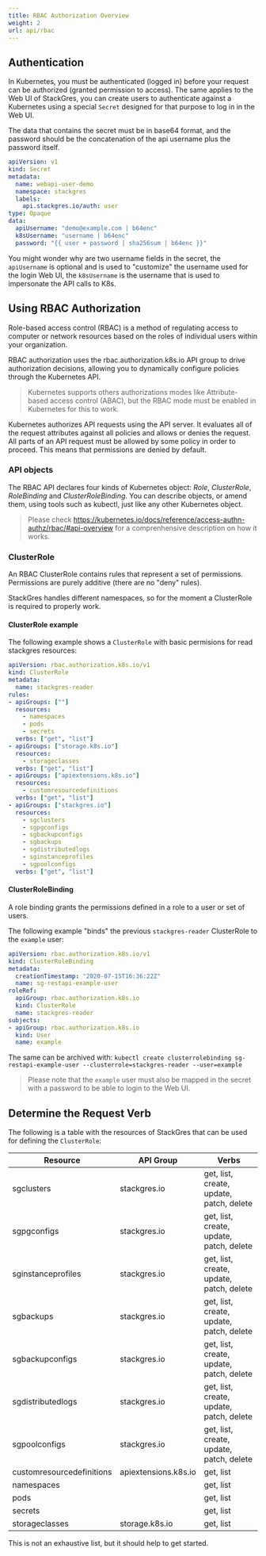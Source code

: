 ```yaml
---
title: RBAC Authorization Overview
weight: 2
url: api/rbac
---
```


## Authentication

In Kubernetes, you must be authenticated (logged in) before your request can be authorized (granted permission to
access). The same applies to the Web UI of StackGres, you can create users to authenticate against a Kubernetes using a
special `Secret` designed for that purpose to log in in the Web UI.

The data that contains the secret must be in base64 format, and the password should be the concatenation of the api
username plus the password itself.

```yaml
apiVersion: v1
kind: Secret
metadata:
  name: webapi-user-demo
  namespace: stackgres
  labels:
    api.stackgres.io/auth: user
type: Opaque
data:
  apiUsername: "demo@example.com | b64enc"
  k8sUsername: "username | b64enc"
  password: "{{ user + password | sha256sum | b64enc }}"
```

You might wonder why are two username fields in the secret, the `apiUsername` is optional and is used to "customize" the
username used for the login Web UI, the `k8sUsername` is the username that is used to impersonate the API calls to K8s.

## Using RBAC Authorization

Role-based access control (RBAC) is a method of regulating access to computer or network resources based on the roles of
individual users within your organization.

RBAC authorization uses the rbac.authorization.k8s.io API group to drive authorization decisions, allowing you to
dynamically configure policies through the Kubernetes API.

> Kubernetes supports others authorizations modes like Attribute-based access control (ABAC), but the RBAC mode must be
enabled in Kubernetes for this to work.

Kubernetes authorizes API requests using the API server. It evaluates all of the request attributes against all policies
and allows or denies the request. All parts of an API request must be allowed by some policy in order to proceed. This
means that permissions are denied by default.

### API objects

The RBAC API declares four kinds of Kubernetes object: _Role_, _ClusterRole_, _RoleBinding_ and _ClusterRoleBinding_. You can
describe objects, or amend them, using tools such as kubectl, just like any other Kubernetes object.

> Please check https://kubernetes.io/docs/reference/access-authn-authz/rbac/#api-overview  for a comprenhensive description
on how it works.

### ClusterRole

An RBAC ClusterRole contains rules that represent a set of permissions. Permissions are purely additive (there are no "deny" rules).

StackGres handles different namespaces, so for the moment a ClusterRole is required to properly work.

#### ClusterRole example

The following example shows a `ClusterRole` with basic permisions for read stackgres resources:

```yaml
apiVersion: rbac.authorization.k8s.io/v1
kind: ClusterRole
metadata:
  name: stackgres-reader
rules:
- apiGroups: [""]
  resources:
    - namespaces
    - pods
    - secrets
  verbs: ["get", "list"]
- apiGroups: ["storage.k8s.io"]
  resources:
    - storageclasses
  verbs: ["get", "list"]
- apiGroups: ["apiextensions.k8s.io"]
  resources:
    - customresourcedefinitions
  verbs: ["get", "list"]
- apiGroups: ["stackgres.io"]
  resources:
    - sgclusters
    - sgpgconfigs
    - sgbackupconfigs
    - sgbackups
    - sgdistributedlogs
    - sginstanceprofiles
    - sgpoolconfigs
  verbs: ["get", "list"]
```

#### ClusterRoleBinding

A role binding grants the permissions defined in a role to a user or set of users.

The following example "binds" the previous `stackgres-reader` ClusterRole to the `example` user:

```yaml
apiVersion: rbac.authorization.k8s.io/v1
kind: ClusterRoleBinding
metadata:
  creationTimestamp: "2020-07-15T16:36:22Z"
  name: sg-restapi-example-user
roleRef:
  apiGroup: rbac.authorization.k8s.io
  kind: ClusterRole
  name: stackgres-reader
subjects:
- apiGroup: rbac.authorization.k8s.io
  kind: User
  name: example
```

The same can be archived with: `kubectl create clusterrolebinding sg-restapi-example-user --clusterrole=stackgres-reader --user=example`

> Please note that the `example` user must also be mapped in the secret with a password to be able to login to the Web UI.

## Determine the Request Verb

The following is a table with the resources of StackGres that can be used for defining the `ClusterRole`:

| Resource                  | API Group            | Verbs                                         |
|---------------------------|----------------------|-----------------------------------------------|
| sgclusters                | stackgres.io         | get, list, create, update, patch, delete      |
| sgpgconfigs               | stackgres.io         | get, list, create, update, patch, delete      |
| sginstanceprofiles        | stackgres.io         | get, list, create, update, patch, delete      |
| sgbackups                 | stackgres.io         | get, list, create, update, patch, delete      |
| sgbackupconfigs           | stackgres.io         | get, list, create, update, patch, delete      |
| sgdistributedlogs         | stackgres.io         | get, list, create, update, patch, delete      |
| sgpoolconfigs             | stackgres.io         | get, list, create, update, patch, delete      |
| customresourcedefinitions | apiextensions.k8s.io | get, list                                     |
| namespaces                |                      | get, list                                     |
| pods                      |                      | get, list                                     |
| secrets                   |                      | get, list                                     |
| storageclasses            | storage.k8s.io       | get, list                                     |

This is not an exhaustive list, but it should help to get started.
